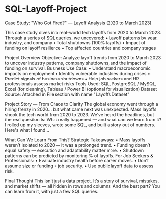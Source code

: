 # SQL-Layoff-Project
Case Study: "Who Got Fired?" — Layoff Analysis (2020 to March 2023)

This case study dives into real-world tech layoffs from 2020 to March 2023. Through a series of SQL queries, we uncovered:
•	Layoff patterns by year, industry, and company
•	Total shutdowns (100% layoffs)
•	Impact of funding on layoff resilience
•	Top affected countries and company stages

Project Overview
Objective: Analyze layoff trends from 2020 to March 2023 to uncover industry patterns, company shutdowns, and the impact of funding on survival.
Business Use Case:
•	Understand macroeconomic impacts on employment
•	Identify vulnerable industries during crises
•	Predict signals of business shutdowns
•	Help job seekers and HR professionals assess market risks
Tools Used: SQL, PostgreSQL / MySQL, Excel (for cleaning), Tableau / Power BI (optional for visualization)
Dataset Source: Attached in File section with name "Layoffs Dataset"

Project Story — From Chaos to Clarity
The global economy went through a hiring frenzy in 2020... but what came next was unexpected. Mass layoffs shook the tech world from 2020 to 2023. We’ve heard the headlines, but the real question is:
What really happened — and what can we learn from it?
I rolled up my sleeves, wrote some SQL, and built a story out of numbers. Here's what I found...

What Can We Learn From This?
Strategic Takeaways:
•	Mass layoffs weren’t isolated to 2020 — it was a prolonged trend.
•	Funding doesn’t equal safety — execution and adaptability matter more.
•	Shutdown patterns can be predicted by monitoring % of layoffs.
For Job Seekers & Professionals:
•	Evaluate industry health before career moves.
•	Don’t assume size or funding = job security.
•	Use public layoff data to assess risk.

Final Thought
This isn’t just a data project. It’s a story of survival, mistakes, and market shifts — all hidden in rows and columns.
And the best part? You can learn from it, with just a few SQL queries.

	


